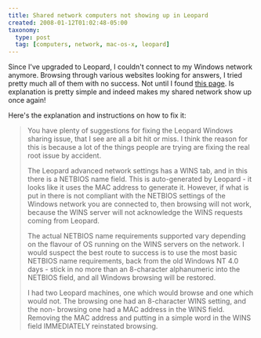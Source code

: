 ```yaml
---
title: Shared network computers not showing up in Leopard
created: 2008-01-12T01:02:48-05:00
taxonomy:
  type: post
  tag: [computers, network, mac-os-x, leopard]
---
```


Since I've upgraded to Leopard, I couldn't connect to my Windows network anymore. Browsing through various websites looking for answers, I tried pretty much all of them with no success. Not until I found [this page][1]. Is explanation is pretty simple and indeed makes my shared network show up once again!

Here's the explanation and instructions on how to fix it:

> You have plenty of suggestions for fixing the Leopard Windows sharing issue, that I see are all a bit hit or miss. I think the reason for this is because a lot of the things people are trying are fixing the real root issue by accident.
>
> The Leopard advanced network settings has a WINS tab, and in this there is a NETBIOS name field. This is auto-generated by Leopard - it looks like it uses the MAC address to generate it. However, if what is put in there is not compliant with the NETBIOS settings of the Windows network you are connected to, then browsing will not work, because the WINS server will not acknowledge the WINS requests coming from Leopard.
>
> The actual NETBIOS name requirements supported vary depending on the flavour of OS running on the WINS servers on the network. I would suspect the best route to success is to use the most basic NETBIOS name requirements, back from the old Windows NT 4.0 days - stick in no more than an 8-character alphanumeric into the NETBIOS field, and all Windows browsing will be restored.
>
> I had two Leopard machines, one which would browse and one which would not. The browsing one had an 8-character WINS setting, and the non- browsing one had a MAC address in the WINS field. Removing the MAC address and putting in a simple word in the WINS field IMMEDIATELY reinstated browsing.

 [1]: http://www.macwindows.com/leopard.html#010908a
